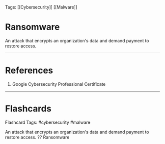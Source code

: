 Tags: [[Cybersecurity]] [[Malware]]
# Ransomware

An attack that encrypts an organization's data and demand payment to restore access.

---
# References

1. Google Cybersecurity Professional Certificate

---
# Flashcards

Flashcard Tags: #cybersecurity #malware 

An attack that encrypts an organization's data and demand payment to restore access.
??
Ransomware
<!--SR:!2024-05-15,16,290!2024-05-16,17,290-->